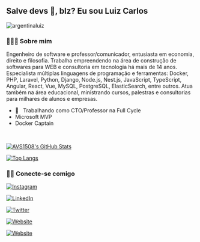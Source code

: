 <h2> Salve devs 👋, blz? Eu sou Luiz Carlos</h2>

<p align="left"> <img src="https://komarev.com/ghpvc/?username=argentinaluiz" alt="argentinaluiz" /> </p>

<h3> 👨🏻‍💻 Sobre mim </h3>

Engenheiro de software e professor/comunicador, entusiasta em economia, direito e filosofia. 
Trabalha empreendendo na área de construção de softwares para WEB e consultoria em tecnologia há mais de 14 anos.
Especialista múltiplas linguagens de programação e ferramentas: 
Docker, PHP, Laravel, Python, Django, Node.js, Nest.js, JavaScript, TypeScript, Angular, React, Vue, MySQL, PostgreSQL, ElasticSearch, entre outros.
Atua também na área educacional, ministrando cursos, palestras e consultorias para milhares de alunos e empresas.

- 💼 &nbsp; Trabalhando como CTO/Professor na Full Cycle
- Microsoft MVP
- Docker Captain

<br/>

[![AVS1508's GitHub Stats](https://github-readme-stats.vercel.app/api?username=argentinaluiz&show_icons=true&count_private=true)](https://github.com/argentinaluiz)

[![Top Langs](https://github-readme-stats.vercel.app/api/top-langs/?username=argentinaluiz&layout=compact&langs_count=10&count_private=true&include_all_commits=true&show_icons=true&theme=radical)](https://github.com/anuraghazra/github-readme-stats)

<h3> 🤝🏻 Conecte-se comigo </h3>

<p>
<a href="https://www.instagram.com/argentinaluiz/"><img alt="Instagram" src="https://img.shields.io/badge/Instagram-argentinaluiz-blue?style=flat-square&logo=instagram"></a>

<a href="https://www.linkedin.com/in/argentinaluiz/"><img alt="LinkedIn" src="https://img.shields.io/badge/LinkedIn-argentinaluiz-blue?style=flat-square&logo=linkedin"></a>

<a href="https://www.twitter.com/argentinaluiz/"><img alt="Twitter" src="https://img.shields.io/badge/Twitter-argentinaluiz-blue?style=flat-square&logo=twitter"></a>

<a href="https://mvp.microsoft.com/pt-br/PublicProfile/5005296?fullName=Luiz%20Carlos%20%20Diniz"><img alt="Website" src="https://img.shields.io/badge/Microsoft-MVP-blue?style=flat-square&logo=microsoft"></a>

<a href="https://about.me/carlosluiz"><img alt="Website" src="https://img.shields.io/badge/Website-https://about.me/carlosluiz-blue?style=flat-square&logo=google-chrome"></a>
</p>
